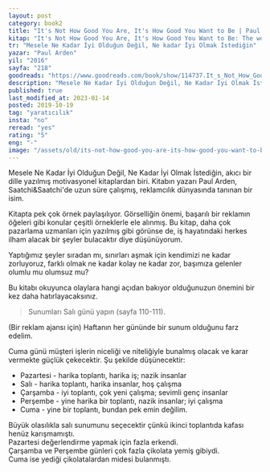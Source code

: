 ```yaml
---
layout: post  
category: book2  
title: "It's Not How Good You Are, It's How Good You Want to Be | Paul Arden (Kitap)"  
kitap: "It's Not How Good You Are, It's How Good You Want to Be: The world's best selling book"  
tr: "Mesele Ne Kadar İyi Olduğun Değil, Ne kadar İyi Olmak İstediğin"  
yazar: "Paul Arden"  
yil: "2016"  
sayfa: "218"  
goodreads: "https://www.goodreads.com/book/show/114737.It_s_Not_How_Good_You_Are_It_s_How_Good_You_Want_To_Be"
description: "Mesele Ne Kadar İyi Olduğun Değil, Ne Kadar İyi Olmak İstediğin, görselliğin önemi, başarılı bir reklamın öğeleri gibi konulara odaklanıyor."
published: true
last_modified_at: 2023-01-14
posted: 2019-10-19
tag: "yaratıcılık"
insta: "no"
reread: "yes"
rating: "5"
eng: "-"
image: "/assets/old/its-not-how-good-you-are-its-how-good-you-want-to-be.jpg"
---
```


Mesele Ne Kadar İyi Olduğun Değil, Ne Kadar İyi Olmak İstediğin, akıcı bir dille yazılmış motivasyonel kitaplardan biri. Kitabın yazarı Paul Arden, Saatchi&Saatchi'de uzun süre çalışmış, reklamcılık dünyasında tanınan bir isim.  
  
Kitapta pek çok örnek paylaşılıyor. Görselliğin önemi, başarılı bir reklamın öğeleri gibi konular çeşitli örneklerle ele alınmış. Bu kitap, daha çok pazarlama uzmanları için yazılmış gibi görünse de, iş hayatındaki herkes ilham alacak bir şeyler bulacaktır diye düşünüyorum.  
  
Yaptığımız şeyler sıradan mı, sınırları aşmak için kendimizi ne kadar zorluyoruz, farklı olmak ne kadar kolay ne kadar zor, başımıza gelenler olumlu mu olumsuz mu?  
  
Bu kitabı okuyunca olaylara hangi açıdan bakıyor olduğunuzun önemini bir kez daha hatırlayacaksınız.  

> Sunumları Salı günü yapın (sayfa 110-111).  
  
(Bir reklam ajansı için) Haftanın her gününde bir sunum olduğunu farz edelim.  
  
Cuma günü müşteri işlerin niceliği ve niteliğiyle bunalmış olacak ve karar vermekte güçlük çekecektir. Şu şekilde düşünecektir:  
  
- Pazartesi - harika toplantı, harika iş; nazik insanlar  
- Salı - harika toplantı, harika insanlar, hoş çalışma  
- Çarşamba - iyi toplantı, çok yeni çalışma; sevimli genç insanlar  
- Perşembe - yine harika bir toplantı, nazik insanlar; iyi çalışma  
- Cuma - yine bir toplantı, bundan pek emin değilim.  
  
Büyük olasılıkla salı sunumunu seçecektir çünkü ikinci toplantıda kafası henüz karışmamıştı.  
Pazartesi değerlendirme yapmak için fazla erkendi.  
Çarşamba ve Perşembe günleri çok fazla çikolata yemiş gibiydi.  
Cuma ise yediği çikolatalardan midesi bulanmıştı.  
  
